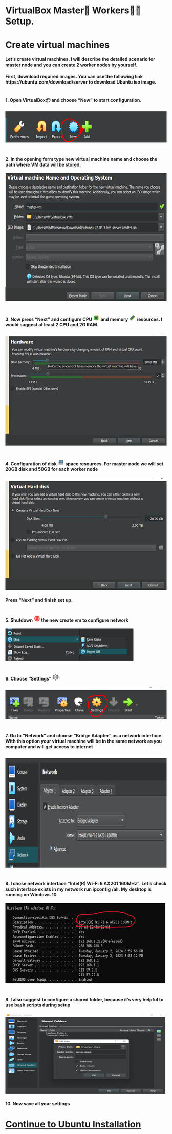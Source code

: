 # VirtualBox Master🤖 Workers👾👾 Setup.

<h1>Create virtual machines</h1>
<h4>Let’s create virtual machines. I will describe the detailed scenario for master node and you can create 2 worker nodes by yourself.</h4>
<h4>First, download required images. You can use the following link https://ubuntu.com/download/server to download Ubuntu iso image. </h4>

# <h4>1. Open VirtualBox📦 and choose “New” to start configuration.</h4> 
<img src="images/Screenshot_5.png" width="600" height="100">

# <h4>2. In the opening form type new virtual machine name and choose the path where VM data will be stored.</h4>
<img src="images/Screenshot_1.png" width="700" height="400">

# <h4>3. Now press “Next” and configure CPU <img src="../img/icons8-cpu-96.png" width="20" height="20"> and memory <img src="../img/icons8-ram-66.png" width="20" height="20"> resources. I would suggest at least 2 CPU and 2G RAM.</h4>
<img src="images/Screenshot_2.png" width="700" height="350">

# <h4>4. Configuration of disk <img src="../img/icons8-hdd-96.png" width="20" height="20"> space resources. For master node we will set 20GB disk and 50GB for each worker node </h4>
<img src="images/Screenshot_3.png" width="700" height="350">
<h4>Press “Next” and finish set up.</h4>

# <h4>5. Shutdown <img src="../img/icons8-shutdown-96.png" width="20" height="20"> the new create vm to configure network</h4>
<img src="images/Screenshot_9.png" width="400" height="100">

# <h4>6. Choose “Settings” <img src="../img/icons8-settings-150.png" width="20" height="20"></h4>
<img src="images/Screenshot_4.png" width="600" height="100">

# <h4>7. Go to “Network” and choose “Bridge Adapter” as a network interface. With this option your virtual machine will be in the same network as you computer and will get access to internet</h4>
<img src="images/Screenshot_6.png" width="700" height="350">

# <h4>8. I chose network interface "Intel(R) Wi-Fi 6 AX201 160MHz". Let’s check such interface exists in my network run ipconfig /all. My desktop is running on Windows 10</h4>
<img src="images/Screenshot_10.png" width="500" height="250">

# <h4>9. I also suggest to configure a shared folder, because it’s very helpful to use bash scripts during setup</h4>
<img src="images/Screenshot_12.png" width="500" height="250">
<h4>10. Now save all your settings</h4>

# [Continue to Ubuntu Installation][PlDa]
[PlDa]:<../2. Ubuntu Installation/setup.md>
